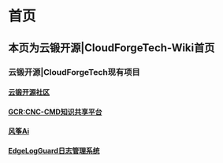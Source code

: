 # 首页
## 本页为云锻开源|CloudForgeTech-Wiki首页
### 云锻开源|CloudForgeTech现有项目

#### [**云锻开源社区**](./云锻开源社区.md)
#### [**GCR:CNC-CMD知识共享平台**](./GCR.md)
#### [**风筝Ai**](./kiteai.md)
#### [**EdgeLogGuard日志管理系统**](./EdgeLogGuard.md)

